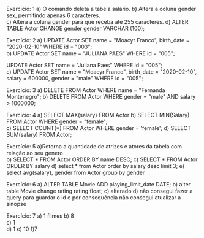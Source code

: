 Exercício:  1
a) O comando deleta a tabela salário. 
b) Altera a coluna gender sex, permitindo apenas 6 caracteres.	
c) Altera a coluna gender para que receba ate 255 caracteres.
d) ALTER TABLE Actor CHANGE gender gender VARCHAR (100);

Exercício:  2
a) UPDATE Actor
SET 
	name = "Moacyr Franco",
	birth_date = "2020-02-10"
WHERE id = "003";	
b) UPDATE Actor
SET 
	name = "JULIANA PAES"
WHERE id = "005";

UPDATE Actor
SET 
	name = "Juliana Paes"
WHERE id = "005";	
c) UPDATE Actor
SET 
name = "Moacyr Franco",
    birth_date = "2020-02-10",
    salary = 600000,
    gender = "male"
WHERE id = "005";

Exercício: 3 
a) DELETE FROM Actor WHERE name = "Fernanda Montenegro";
b) DELETE FROM Actor
WHERE 
gender = "male" AND
salary > 1000000;

Exercício: 4
a) SELECT MAX(salary) FROM Actor
b) SELECT MIN(Salary) FROM Actor WHERE gender = "female";	
c) SELECT COUNT(*) FROM Actor WHERE gender = 'female';
d) SELECT SUM(salary) FROM Actor;

Exercício: 5 
a)Retorna a quantidade de atrizes e atores da tabela com relação ao seu genero	 
b) SELECT * FROM  Actor
ORDER BY name DESC;
c) SELECT * FROM  Actor
ORDER BY salary
d) select * from Actor 
order by salary desc
limit 3;
e) select avg(salary), gender from Actor
group by gender

Exercício: 6 
a) ALTER TABLE Movie ADD playing_limit_date DATE;
b) alter table Movie change rating rating float;
c) alterado
d) não consegui fazer a query para guardar o id e por consequência não consegui atualizar a sinopse 

Exercício: 7 
a) 1 filmes
b) 8	
c) 1	
d) 1
e) 10
f)7	
